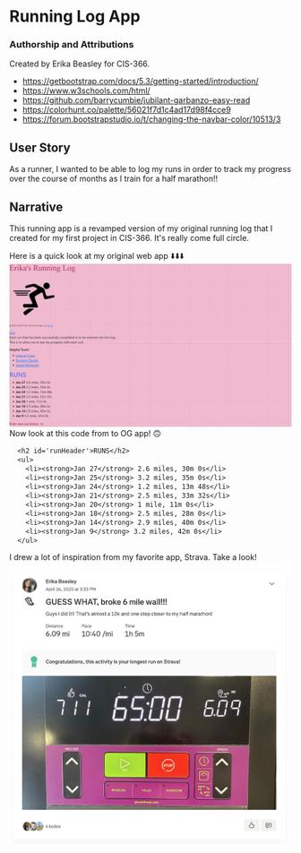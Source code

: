 # Running Log App

### Authorship and Attributions
Created by Erika Beasley for CIS-366.
- https://getbootstrap.com/docs/5.3/getting-started/introduction/
- https://www.w3schools.com/html/
- https://github.com/barrycumbie/jubilant-garbanzo-easy-read
- https://colorhunt.co/palette/56021f7d1c4ad17d98f4cce9
- https://forum.bootstrapstudio.io/t/changing-the-navbar-color/10513/3

## User Story
As a runner, I wanted to be able to log my runs in order to track my progress over the course of months as I train for a half marathon!!

## Narrative
This running app is a revamped version of my original running log that I created for my first project in CIS-366. It's really come full circle.

Here is a quick look at my original web app ⬇️⬇️⬇️
![Running Log Preview](images/runLogPreview.png)
Now look at this code from to OG app! 🙃
```
  <h2 id='runHeader'>RUNS</h2>
  <ul>
    <li><strong>Jan 27</strong> 2.6 miles, 30m 0s</li>
    <li><strong>Jan 25</strong> 3.2 miles, 35m 0s</li>
    <li><strong>Jan 24</strong> 1.2 miles, 13m 48s</li>
    <li><strong>Jan 21</strong> 2.5 miles, 33m 32s</li>
    <li><strong>Jan 20</strong> 1 mile, 11m 0s</li>
    <li><strong>Jan 18</strong> 2.5 miles, 28m 0s</li>
    <li><strong>Jan 14</strong> 2.9 miles, 40m 0s</li>
    <li><strong>Jan 9</strong> 3.2 miles, 42m 0s</li>
  </ul> 
  ```
I drew a lot of inspiration from my favorite app, Strava. Take a look! 
![Strava Web App Screenshot](images/stravaScreenshot.png)